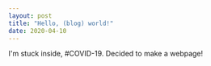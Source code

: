 ```yaml
---
layout: post
title: "Hello, (blog) world!"
date: 2020-04-10
---
```


I'm stuck inside, #COVID-19. Decided to make a webpage!
